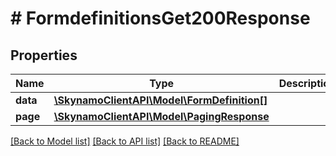 # # FormdefinitionsGet200Response

## Properties

Name | Type | Description | Notes
------------ | ------------- | ------------- | -------------
**data** | [**\SkynamoClientAPI\Model\FormDefinition[]**](FormDefinition.md) |  | [optional]
**page** | [**\SkynamoClientAPI\Model\PagingResponse**](PagingResponse.md) |  | [optional]

[[Back to Model list]](../../README.md#models) [[Back to API list]](../../README.md#endpoints) [[Back to README]](../../README.md)
